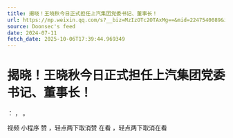 ```yaml
---
title: 揭晓！王晓秋今日正式担任上汽集团党委书记、董事长！
url: https://mp.weixin.qq.com/s?__biz=MzIzOTc2OTAxMg==&mid=2247540089&idx=1&sn=336f82853507ebdc957931abdba7a56b
source: Doonsec's feed
date: 2024-07-11
fetch_date: 2025-10-06T17:39:44.969349
---
```


# 揭晓！王晓秋今日正式担任上汽集团党委书记、董事长！

：
，
。

视频
小程序
赞
，轻点两下取消赞
在看
，轻点两下取消在看